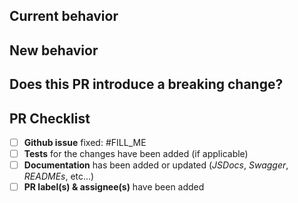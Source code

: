 ## **Current** behavior

<!-- FILL ME -->

## **New** behavior

<!-- FILL ME -->

## Does this PR introduce a **breaking change**?

<!-- If yes, please describe the **impact** and **migration path** for existing applications below: -->

## PR Checklist

<!-- Please mark your PR as draft while this checklist is not completed: -->

- [ ] **Github issue** fixed: #FILL_ME
- [ ] **Tests** for the changes have been added (if applicable)
- [ ] **Documentation** has been added or updated (_JSDocs_, _Swagger_, _READMEs_, etc...)
- [ ] **PR label(s) & assignee(s)** have been added
